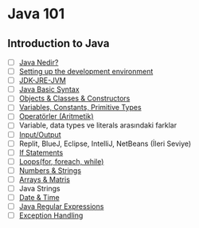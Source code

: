 # Java 101

## Introduction to Java

- [ ] [Java Nedir?](what-is-java/)
- [ ] [Setting up the development environment](setting-up-development-env/)
- [ ] [JDK-JRE-JVM](JDK-JRE-JVM/)
- [ ] [Java Basic Syntax](java-basic-syntax/)
- [ ] [Objects & Classes & Constructors](objects-classes-constructors/)
- [ ] [Variables, Constants, Primitive Types](variables-constants-primitive-types/)
- [ ] [Operatörler (Aritmetik)](operatorler/)
- [ ] Variable, data types ve literals arasındaki farklar
- [ ] [Input/Output](input-output-classes/)
- [ ] Replit, BlueJ, Eclipse, IntelliJ, NetBeans (İleri Seviye)
- [ ] [If Statements](if-statements/)
- [ ] [Loops(for, foreach, while)](loops/)
- [ ] [Numbers & Strings](numbers-strings/)
- [ ] [Arrays & Matris](arrays-matris/)
- [ ] Java Strings
- [ ] [Date & Time](date-time/)
- [ ] [Java Regular Expressions](regular-expressions/)
- [ ] [Exception Handling](exception-handling/)